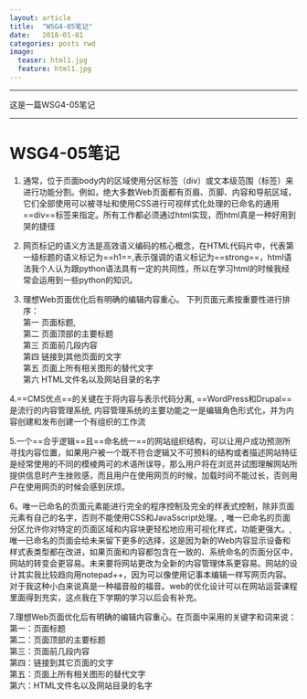 ```yaml
---
layout: article
title:  "WSG4-05笔记"
date:   2018-01-01
categories: posts rwd
image:
  teaser: html1.jpg
  feature: html1.jpg
---
```

---
这是一篇WSG4-05笔记  

--------
# WSG4-05笔记
1.  通常，位于页面body内的区域使用分区标签（div）或文本级范围（标签<span>）来进行功能分割。例如，绝大多数Web页面都有页眉、页脚、内容和导航区域，它们全部使用可以被寻址和使用CSS进行可视样式化处理的已命名的通用==div==标签来指定。所有工作都必须通过html实现，而html真是一种好用到哭的捷径

2.  网页标记的语义方法是高效语义编码的核心概念，在HTML代码片中，代表第一级标题的语义标记为==h1==,表示强调的语义标记为==strong==，html语法我个人认为跟python语法具有一定的共同性，所以在学习html的时候我经常会运用到一些python的知识。

3.  理想Web页面优化后有明确的编辑内容重心。 下列页面元素按重要性进行排序：   
第一  页面标题,  
第二  页面顶部的主要标题  
第三  页面前几段内容    
第四  链接到其他页面的文字  
第五  页面上所有相关图形的替代文字  
第六  HTML文件名以及网站目录的名字   

4.==CMS优点==的关键在于将内容与表示代码分离, ==WordPress和Drupal==是流行的内容管理系统, 内容管理系统的主要功能之一是编辑角色形式化，并为内容创建和发布创建一个有组织的工作流

5.一个==合乎逻辑==且==命名统一==的网站组织结构，可以让用户成功预测所寻找内容位置，如果用户被一个既不符合逻辑又不可预料的结构或者描述网站特征是经常使用的不同的模棱两可的术语所误导，那么用户将在浏览并试图理解网站所提供信息时产生挫败感，而且用户在使用网页的时候，加载时间不能过长，否则用户在使用网页的时候会感到厌烦。

6。唯一已命名的页面元素能进行完全的程序控制及完全的样表式控制，除非页面元素有自己的名字，否则不能使用CSS和JavaSscript处理。, 唯一已命名的页面分区允许你对特定的页面区域和内容块更轻松地应用可视化样式，功能更强大。, 唯一已命名的页面会给未来留下更多的选择，这是因为新的Web内容显示设备和样式表类型都在改进，如果页面和内容都包含在一致的、系统命名的页面分区中，网站的转变会更容易。未来要将网站更改为全新的内容管理体系更容易。网站的设计其实我比较趋向用notepad++，因为可以像使用记事本编辑一样写网页内容。对于我这种小白来说真是一种福音般的福音。web的优化设计可以在网站运营课程里面得到充实，这点我在下学期的学习以后会有补充。

7.理想Web页面优化后有明确的编辑内容重心。在页面中采用的关键字和词来说：
<br>第一：页面标题
<br>第二：页面顶部的主要标题
<br>第三：页面前几段内容
<br>第四：链接到其它页面的文字
<br>第五：页面上所有相关图形的替代文字
<br>第六：HTML文件名以及网站目录的名字
